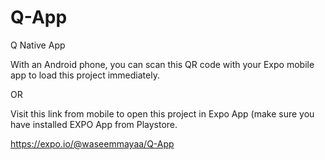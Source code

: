 # Q-App
Q Native App


With an Android phone, you can scan this QR code with your Expo mobile app to load this project immediately.

OR

Visit this link from mobile to open this project in Expo App (make sure you have installed EXPO App from Playstore.

https://expo.io/@waseemmayaa/Q-App


